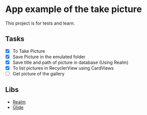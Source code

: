 # App example of the take picture
This project is for tests and learn.

## Tasks
- [x] To Take Picture
- [x] Save Picture in the emulated folder
- [x] Save title and path of picture in database (Using Realm)
- [x] To list pictures in RecyclerView using CardViews
- [ ] Get picture of the gallery

## Libs
- [Realm](https://realm.io/docs/java/latest/)
- [Glide](https://github.com/bumptech/glide)

